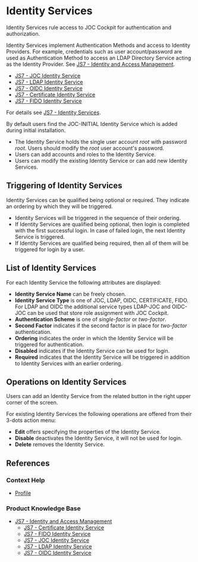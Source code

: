 # Identity Services

Identity Services rule access to JOC Cockpit for authentication and authorization.

Identity Services implement Authentication Methods and access to Identity Providers. For example, credentials such as user account/password are used as Authentication Method to access an LDAP Directory Service acting as the Identity Provider. See [JS7 - Identity and Access Management](https://kb.sos-berlin.com/display/JS7/JS7+-+Identity+and+Access+Management).

- [JS7 - JOC Identity Service](https://kb.sos-berlin.com/display/JS7/JS7+-+JOC+Identity+Service)
- [JS7 - LDAP Identity Service](https://kb.sos-berlin.com/display/JS7/JS7+-+LDAP+Identity+Service)
- [JS7 - OIDC Identity Service](https://kb.sos-berlin.com/display/JS7/JS7+-+OIDC+Identity+Service)
- [JS7 - Certificate Identity Service](https://kb.sos-berlin.com/display/JS7/JS7+-+Certificate+Identity+Service)
- [JS7 - FIDO Identity Service](https://kb.sos-berlin.com/display/JS7/JS7+-+Certificate+Identity+Service)

For details see [JS7 - Identity Services](https://kb.sos-berlin.com/display/JS7/JS7+-+Identity+Services).

By default users find the JOC-INITIAL Identity Service which is added during initial installation.

- The Identity Service holds the single user account *root* with password *root*. Users should modify the *root* user account's password.
- Users can add accounts and roles to the Identity Service.
- Users can modify the existing Identity Service or can add new Identity Services.

## Triggering of Identity Services

Identity Services can be qualified being optional or required. They indicate an ordering by which they will be triggered.

- Identity Services will be triggered in the sequence of their ordering.
- If Identity Services are qualified being optional, then login is completed with the first successful login. In case of failed login, the next Identity Service is triggered.
- If Identity Services are qualified being required, then all of them will be triggered for login by a user.

## List of Identity Services

For each Identity Service the following attributes are displayed:

- **Identity Service Name** can be freely chosen.
- **Identity Service Type** is one of JOC,  LDAP, OIDC, CERTIFICATE, FIDO. For LDAP and OIDC the additional service types LDAP-JOC and OIDC-JOC can be used that store role assignment with JOC Cockpit.
- **Authentication Scheme** is one of *single-factor* or *two-factor*. 
- **Second Factor** indicates if the second factor is in place for *two-factor* authentication.
- **Ordering** indicates the order in which the Identity Service will be triggered for authentication.
- **Disabled** indicates if the Identity Service can be used for login.
- **Required** indicates that the Identity Service will be triggered in addition to Identity Services with an earlier ordering.

## Operations on Identity Services

Users can add an Identity Service from the related button in the right upper corner of the screen.

For existing Identity Services the following operations are offered from their 3-dots action menu:

- **Edit** offers specifying the properties of the Identity Service.
- **Disable** deactivates the Identity Service, it will not be used for login.
- **Delete** removes the Identity Service.

## References

### Context Help

- [Profile](/profile)

### Product Knowledge Base

- [JS7 - Identity and Access Management](https://kb.sos-berlin.com/display/JS7/JS7+-+Identity+and+Access+Management)
  - [JS7 - Certificate Identity Service](https://kb.sos-berlin.com/display/JS7/JS7+-+Certificate+Identity+Service)
  - [JS7 - FIDO Identity Service](https://kb.sos-berlin.com/display/JS7/JS7+-+Certificate+Identity+Service)
  - [JS7 - JOC Identity Service](https://kb.sos-berlin.com/display/JS7/JS7+-+JOC+Identity+Service)
  - [JS7 - LDAP Identity Service](https://kb.sos-berlin.com/display/JS7/JS7+-+LDAP+Identity+Service)
  - [JS7 - OIDC Identity Service](https://kb.sos-berlin.com/display/JS7/JS7+-+OIDC+Identity+Service)

